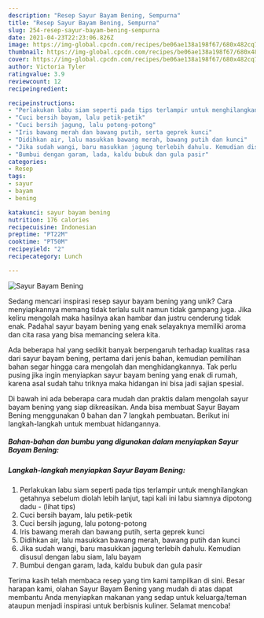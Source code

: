 ```yaml
---
description: "Resep Sayur Bayam Bening, Sempurna"
title: "Resep Sayur Bayam Bening, Sempurna"
slug: 254-resep-sayur-bayam-bening-sempurna
date: 2021-04-23T22:23:06.826Z
image: https://img-global.cpcdn.com/recipes/be06ae138a198f67/680x482cq70/sayur-bayam-bening-foto-resep-utama.jpg
thumbnail: https://img-global.cpcdn.com/recipes/be06ae138a198f67/680x482cq70/sayur-bayam-bening-foto-resep-utama.jpg
cover: https://img-global.cpcdn.com/recipes/be06ae138a198f67/680x482cq70/sayur-bayam-bening-foto-resep-utama.jpg
author: Victoria Tyler
ratingvalue: 3.9
reviewcount: 12
recipeingredient:

recipeinstructions:
- "Perlakukan labu siam seperti pada tips terlampir untuk menghilangkan getahnya sebelum diolah lebih lanjut, tapi kali ini labu siamnya dipotong dadu           (lihat tips)"
- "Cuci bersih bayam, lalu petik-petik"
- "Cuci bersih jagung, lalu potong-potong"
- "Iris bawang merah dan bawang putih, serta geprek kunci"
- "Didihkan air, lalu masukkan bawang merah, bawang putih dan kunci"
- "Jika sudah wangi, baru masukkan jagung terlebih dahulu. Kemudian disusul dengan labu siam, lalu bayam"
- "Bumbui dengan garam, lada, kaldu bubuk dan gula pasir"
categories:
- Resep
tags:
- sayur
- bayam
- bening

katakunci: sayur bayam bening 
nutrition: 176 calories
recipecuisine: Indonesian
preptime: "PT22M"
cooktime: "PT50M"
recipeyield: "2"
recipecategory: Lunch

---
```



![Sayur Bayam Bening](https://img-global.cpcdn.com/recipes/be06ae138a198f67/680x482cq70/sayur-bayam-bening-foto-resep-utama.jpg)

Sedang mencari inspirasi resep sayur bayam bening yang unik? Cara menyiapkannya memang tidak terlalu sulit namun tidak gampang juga. Jika keliru mengolah maka hasilnya akan hambar dan justru cenderung tidak enak. Padahal sayur bayam bening yang enak selayaknya memiliki aroma dan cita rasa yang bisa memancing selera kita.



Ada beberapa hal yang sedikit banyak berpengaruh terhadap kualitas rasa dari sayur bayam bening, pertama dari jenis bahan, kemudian pemilihan bahan segar hingga cara mengolah dan menghidangkannya. Tak perlu pusing jika ingin menyiapkan sayur bayam bening yang enak di rumah, karena asal sudah tahu triknya maka hidangan ini bisa jadi sajian spesial.


Di bawah ini ada beberapa cara mudah dan praktis dalam mengolah sayur bayam bening yang siap dikreasikan. Anda bisa membuat Sayur Bayam Bening menggunakan 0 bahan dan 7 langkah pembuatan. Berikut ini langkah-langkah untuk membuat hidangannya.

<!--inarticleads1-->

##### Bahan-bahan dan bumbu yang digunakan dalam menyiapkan Sayur Bayam Bening:





<!--inarticleads2-->

##### Langkah-langkah menyiapkan Sayur Bayam Bening:

1. Perlakukan labu siam seperti pada tips terlampir untuk menghilangkan getahnya sebelum diolah lebih lanjut, tapi kali ini labu siamnya dipotong dadu -           (lihat tips)
1. Cuci bersih bayam, lalu petik-petik
1. Cuci bersih jagung, lalu potong-potong
1. Iris bawang merah dan bawang putih, serta geprek kunci
1. Didihkan air, lalu masukkan bawang merah, bawang putih dan kunci
1. Jika sudah wangi, baru masukkan jagung terlebih dahulu. Kemudian disusul dengan labu siam, lalu bayam
1. Bumbui dengan garam, lada, kaldu bubuk dan gula pasir




Terima kasih telah membaca resep yang tim kami tampilkan di sini. Besar harapan kami, olahan Sayur Bayam Bening yang mudah di atas dapat membantu Anda menyiapkan makanan yang sedap untuk keluarga/teman ataupun menjadi inspirasi untuk berbisnis kuliner. Selamat mencoba!
